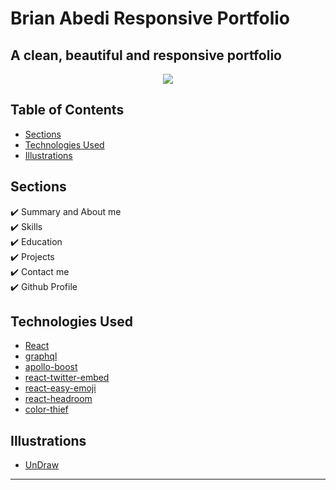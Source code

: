 # Brian Abedi Responsive Portfolio 

## A clean, beautiful and responsive portfolio


<p align="center">
  <kbd>
<img src="assets/portfolio.gif"></img>
  </kbd>
</p>


## Table of Contents
- [Sections](#sections)
- [Technologies Used](#technologies-used)
- [Illustrations](#illustrations)


## Sections
✔️ Summary and About me\
✔️ Skills\
✔️ Education\
✔️ Projects\
✔️ Contact me\
✔️ Github Profile



## Technologies Used 

- [React](https://reactjs.org/)
- [graphql](https://graphql.org/)
- [apollo-boost](https://www.apollographql.com/docs/react/get-started/)
- [react-twitter-embed](https://github.com/saurabhnemade/react-twitter-embed)
- [react-easy-emoji](https://github.com/appfigures/react-easy-emoji)
- [react-headroom](https://github.com/KyleAMathews/react-headroom)
- [color-thief](https://github.com/lokesh/color-thief)

## Illustrations
- [UnDraw](https://undraw.co/illustrations)

---
